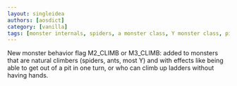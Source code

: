 ```yaml
---
layout: singleidea
authors: [aosdict]
category: [vanilla]
tags: [monster internals, spiders, a monster class, Y monster class, pit, ladder]
---
```

New monster behavior flag M2_CLIMB or M3_CLIMB: added to monsters that are natural climbers (spiders, ants, most Y) and with effects like being able to get out of a pit in one turn, or who can climb up ladders without having hands.
